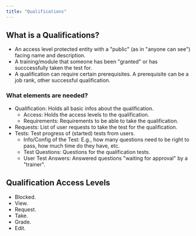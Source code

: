 ```yaml
---
title: "Qualifications"
---
```


## What is a Qualifications?

* An access level protected entity with a "public" (as in "anyone can see") facing name and description.
* A training/module that someone has been "granted" or has succcessfully taken the test for.
* A qualification can require certain prerequisites. A prerequisite can be a job rank, other successful qualification.

### What elements are needed?

* Qualification: Holds all basic infos about the qualification.
    * Access: Holds the access levels to the qualification.
    * Requirements: Requirements to be able to take the qualification.
* Requests: List of user requests to take the test for the qualification.
* Tests: Test progress of (started) tests from users.
    * Info/Config of the Test: E.g., how many questions need to be right to pass, how much time do they have, etc.
    * Test Questions: Questions for the qualification tests.
    * User Test Answers: Answered questions "waiting for approval" by a "trainer".

## Qualification Access Levels

* Blocked.
* View.
* Request.
* Take.
* Grade.
* Edit.
